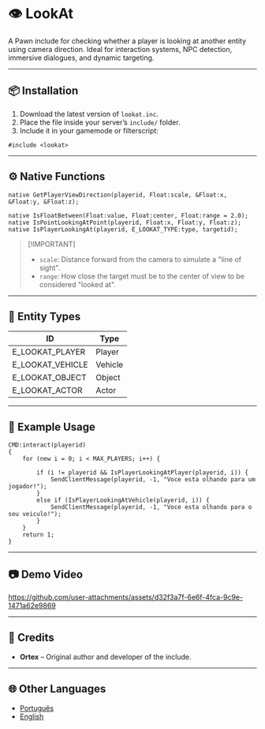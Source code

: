 # 👁️ LookAt

A Pawn include for checking whether a player is looking at another entity using camera direction. Ideal for interaction systems, NPC detection, immersive dialogues, and dynamic targeting.

---

## 📦 Installation

1. Download the latest version of `lookat.inc`.
2. Place the file inside your server’s `include/` folder.
3. Include it in your gamemode or filterscript:

```pawn
#include <lookat>
```

---

## ⚙️ Native Functions

```pawn
native GetPlayerViewDirection(playerid, Float:scale, &Float:x, &Float:y, &Float:z);

native IsFloatBetween(Float:value, Float:center, Float:range = 2.0);
native IsPointLookingAtPoint(playerid, Float:x, Float:y, Float:z);
native IsPlayerLookingAt(playerid, E_LOOKAT_TYPE:type, targetid);
```

> \[!IMPORTANT]
>
> * `scale`: Distance forward from the camera to simulate a "line of sight".
> * `range`: How close the target must be to the center of view to be considered "looked at".

---

## 🧠 Entity Types

| ID | Type    |
| -- | ------- |
| E_LOOKAT_PLAYER   | Player  |
| E_LOOKAT_VEHICLE  | Vehicle |
| E_LOOKAT_OBJECT   | Object  |
| E_LOOKAT_ACTOR    | Actor   |
---

## 🧪 Example Usage

```pawn
CMD:interact(playerid)
{
    for (new i = 0; i < MAX_PLAYERS; i++) {

        if (i != playerid && IsPlayerLookingAtPlayer(playerid, i)) {
            SendClientMessage(playerid, -1, "Voce esta olhando para um jogador!");
        } 
        else if (IsPlayerLookingAtVehicle(playerid, i)) {
			SendClientMessage(playerid, -1, "Voce esta olhando para o seu veiculo!");
		}
    }
    return 1;
}
```

---

## 📷 Demo Video

https://github.com/user-attachments/assets/d32f3a7f-6e6f-4fca-9c9e-1471a62e9869

---

## 🙌 Credits

* **Ortex** – Original author and developer of the include.

---

## 🌐 Other Languages

* [Português](https://github.com/dev-ortex/lookat/blob/main/README-pt.md)
* [English](https://github.com/dev-ortex/lookat/blob/main/README.md)